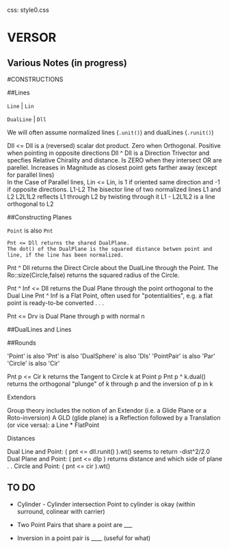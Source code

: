 css: style0.css

VERSOR
===
 
Various Notes (in progress)
---                      
#CONSTRUCTIONS

##Lines

`Line` | `Lin`

`DualLine` | `Dll`

We will often assume normalized lines (`.unit()`) and dualLines (`.runit()`)
  
  Dll <= Dll is a (reversed) scalar dot product.  Zero when Orthogonal. Positive when pointing in opposite directions
  Dll ^ Dll is a Direction Trivector and specfies Relative Chirality and distance.  Is ZERO when they intersect OR are parellel. 
  Increases in Magnitude as closest point gets farther away (except for parallel lines)    
  In the Case of Parallel lines, Lin <= Lin, is 1 if oriented same direction and -1 if opposite directions. 
  L1-L2 The bisector line of two normalized lines L1 and L2
  L2L1L2 reflects L1 through L2 by twisting through it
  L1 - L2L1L2 is a line orthogonal to L2


##Constructing Planes

`Point` is also `Pnt`

	Pnt <= Dll returns the shared DualPlane. 
    The dot() of the DualPlane is the squared distance betwen point and line, if the line has been normalized.

  Pnt ^ Dll returns the Direct Circle about the DualLine through the Point.
    The Ro::size(Circle,false) returns the squared radius of the Circle.
 
  Pnt ^ Inf <= Dll returns the Dual Plane through the point orthogonal to the Dual Line
    Pnt ^ Inf is a Flat Point, often used for "potentialities", e.g. a flat point is ready-to-be converted . . .

  Pnt <= Drv is Dual Plane through p with normal n

##DualLines and Lines


##Rounds

  'Point' is also 'Pnt' is also 'DualSphere' is also 'Dls'
  'PointPair' is also 'Par'
  'Circle' is also 'Cir'

  Pnt p <= Cir k returns the Tangent to Circle k at Point p
  Pnt p ^ k.dual() returns the orthogonal "plunge" of k through p and the inversion of p in k

Extendors

  Group theory includes the notion of an Extendor (i.e. a Glide Plane or a Roto-inversion)
  A GLD (glide plane) is a Reflection followed by a Translation (or vice versa): a Line * FlatPoint

Distances

  Dual Line and Point: ( pnt <= dll.runit() ).wt() seems to return -dist^2/2.0 
  Dual Plane and Point: ( pnt <= dlp ) returns distance and which side of plane . .
  Circle and Point: ( pnt <= cir ).wt()  


TO DO
---

*   Cylinder - Cylinder intersection
Point to cylinder is okay (within surround, colinear with carrier)

*   Two Point Pairs that share a point are ___
*   Inversion in a point pair is ____ (useful for what)	

